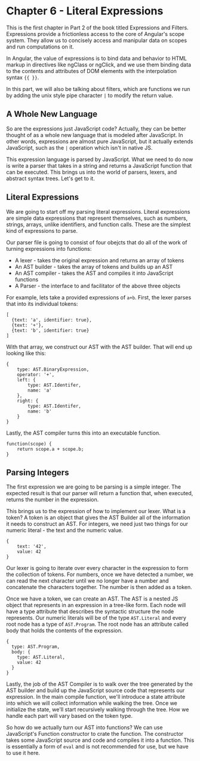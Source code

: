 # Chapter 6 - Literal Expressions

This is the first chapter in Part 2 of the book titled Expressions and Filters. Expressions provide a frictionless access to the core of Angular's scope system. They allow us to concisely access and manipular data on scopes and run computations on it.

In Angular, the value of expressions is to bind data and behavior to HTML markup in directives like ngClass or ngClick, and we use them binding data to the contents and attributes of DOM elements with the interpolation syntax `{{ }}`.

In this part, we will also be talking about filters, which are functions we run by adding the unix style pipe character `|` to modify the return value.

## A Whole New Language

So are the expressions just JavaScript code? Actually, they can be better thought of as a whole new language that is modeled after JavaScript. In other words, expressions are almost pure JavaScript, but it actually extends JavaScript, such as the `|` operation which isn't in native JS.

This expression language is parsed by JavaScript. What we need to do now is write a parser that takes in a string and returns a JavaScript function that can be executed. This brings us into the world of parsers, lexers, and abstract syntax trees. Let's get to it.

## Literal Expressions

We are going to start off my parsing literal expressions. Literal expressions are simple data expressions that represent themselves, such as numbers, strings, arrays, unlike identifiers, and function calls. These are the simplest kind of expressions to parse.

Our parser file is going to consist of four obejcts that do all of the work of turning expressions into functions:

* A lexer - takes the original expression and returns an array of tokens 
* An AST builder - takes the array of tokens and builds up an AST
* An AST compiler - takes the AST and compiles it into JavaScript functions
* A Parser - the interface to and facilitator of the above three objects

For example, lets take a provided expressions of `a+b`. First, the lexer parses that into its individual tokens:

```text
[ 
  {text: 'a', identifier: true},
  {text: '+'},
  {text: 'b', identifier: true}
]
```

With that array, we construct our AST with the AST builder. That will end up looking like this:

```text
{
    type: AST.BinaryExpression,
    operator: '+',
    left: {
        type: AST.Identifer,
        name: 'a'
    },
    right: {
        type: AST.Identifer,
        name: 'b'
    }
}
```

Lastly, the AST compiler turns this into an executable function.

```text
function(scope) {
    return scope.a + scope.b;
}
```

## Parsing Integers

The first expression we are going to be parsing is a simple integer. The expected result is that our parser will return a function that, when executed, returns the number in the expression.

This brings us to the expression of how to implement our lexer. What is a token? A token is an object that gives the AST Builder all of the information it needs to construct an AST. For integers, we need just two things for our numeric literal - the text and the numeric value.

```text
{
    text: '42',
    value: 42
}
```

Our lexer is going to iterate over every character in the expression to form the collection of tokens. For numbers, once we have detected a number, we can read the next character until we no longer have a number and concatenate the characters together. The number is then added as a token.

Once we have a token, we can create an AST. The AST is a nested JS object that represents in an expression in a tree-like form. Each node will have a type attribute that describes the syntactic structure the node represents. Our numeric literals will be of the type `AST.Literal` and every root node has a type of `AST.Program`. The root node has an attribute called body that holds the contents of the expression.

```text
{ 
  type: AST.Program,
  body: {
    type: AST.Literal,
    value: 42
  }
}
```

Lastly, the job of the AST Compiler is to walk over the tree generated by the AST builder and build up the JavaScript source code that represents our expression. In the main compile function, we'll introduce a state attribute into which we will collect information while walking the tree. Once we initialize the state, we'll start recursively walking through the tree. How we handle each part will vary based on the token type.

So how do we actually turn our AST into functions? We can use JavaScript's Function constructor to crate the function. The constructor takes some JavaScript source and code and compiles it into a function. This is essentially a form of `eval` and is not recommended for use, but we have to use it here.

